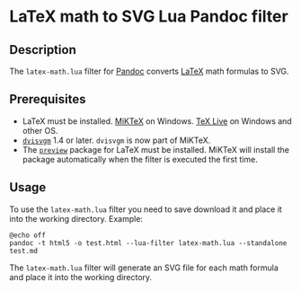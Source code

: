 # LaTeX math to SVG Lua Pandoc filter

## Description
The `latex-math.lua` filter for [Pandoc](https://pandoc.org) converts [LaTeX](http://www.andy-roberts.net/writing/latex) math formulas to SVG.

## Prerequisites
* LaTeX must be installed. [MiKTeX](https://miktex.org) on Windows. [TeX Live](http://www.tug.org/texlive/) on Windows and other OS.
* [`dvisvgm`](https://dvisvgm.de) 1.4 or later. `dvisvgm` is now part of MiKTeX.
* The [`preview`](https://ctan.org/tex-archive/macros/latex/contrib/preview) package for LaTeX must be installed. MiKTeX will install the package automatically when the filter is executed the first time.

## Usage
To use the `latex-math.lua` filter you need to save download it and place it into the working directory. Example:

```
@echo off
pandoc -t html5 -o test.html --lua-filter latex-math.lua --standalone test.md
```

The `latex-math.lua` filter will generate an SVG file for each math formula and place it into the working directory.
